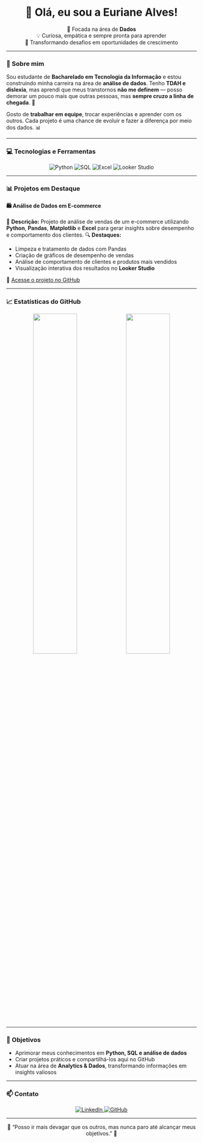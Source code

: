 <!-- Banner ou saudação -->

<h1 align="center">👋 Olá, eu sou a Euriane Alves!</h1>

<p align="center">
  🎯 Focada na área de <strong>Dados</strong> <br>
  💡 Curiosa, empática e sempre pronta para aprender <br>
  🌱 Transformando desafios em oportunidades de crescimento
</p>

---

### 🧠 Sobre mim

Sou estudante de **Bacharelado em Tecnologia da Informação** e estou construindo minha carreira na área de **análise de dados**.
Tenho **TDAH e dislexia**, mas aprendi que meus transtornos **não me definem** — posso demorar um pouco mais que outras pessoas, mas **sempre cruzo a linha de chegada**. 💪

Gosto de **trabalhar em equipe**, trocar experiências e aprender com os outros.
Cada projeto é uma chance de evoluir e fazer a diferença por meio dos dados. 📊

---

### 💻 Tecnologias e Ferramentas

<p align="center">
  <img src="https://img.shields.io/badge/Python-3776AB?style=for-the-badge&logo=python&logoColor=white" alt="Python">
  <img src="https://img.shields.io/badge/SQL-025E8C?style=for-the-badge&logo=postgresql&logoColor=white" alt="SQL">
  <img src="https://img.shields.io/badge/Excel-217346?style=for-the-badge&logo=microsoft-excel&logoColor=white" alt="Excel">
  <img src="https://img.shields.io/badge/Looker%20Studio-4285F4?style=for-the-badge&logo=google&logoColor=white" alt="Looker Studio">
</p>

---

### 📊 Projetos em Destaque

#### 🛍️ Análise de Dados em E-commerce

📌 **Descrição:** Projeto de análise de vendas de um e-commerce utilizando **Python**, **Pandas**, **Matplotlib** e **Excel** para gerar insights sobre desempenho e comportamento dos clientes.
🔍 **Destaques:**

* Limpeza e tratamento de dados com Pandas
* Criação de gráficos de desempenho de vendas
* Análise de comportamento de clientes e produtos mais vendidos
* Visualização interativa dos resultados no **Looker Studio**

🔗 [Acesse o projeto no GitHub](https://github.com/eurianealvesdev/ecommerce-analise-dados)

---

### 📈 Estatísticas do GitHub

<p align="center">
  <img width="48%" src="https://github-readme-stats.vercel.app/api?username=eurianealvesdev&show_icons=true&theme=tokyonight" />
  <img width="48%" src="https://github-readme-stats.vercel.app/api/top-langs/?username=eurianealvesdev&layout=compact&theme=tokyonight" />
</p>

---

### 🚀 Objetivos

* Aprimorar meus conhecimentos em **Python, SQL e análise de dados**
* Criar projetos práticos e compartilhá-los aqui no GitHub
* Atuar na área de **Analytics & Dados**, transformando informações em insights valiosos

---

### 📫 Contato

<p align="center">
  <a href="https://www.linkedin.com/in/eurianealves" target="_blank">
    <img src="https://img.shields.io/badge/LinkedIn-0077B5?style=for-the-badge&logo=linkedin&logoColor=white" alt="LinkedIn">
  </a>
  <a href="https://github.com/eurianealvesdev" target="_blank">
    <img src="https://img.shields.io/badge/GitHub-181717?style=for-the-badge&logo=github&logoColor=white" alt="GitHub">
  </a>
</p>

---

<p align="center">
  💬 “Posso ir mais devagar que os outros, mas nunca paro até alcançar meus objetivos.” 🌻
</p>
